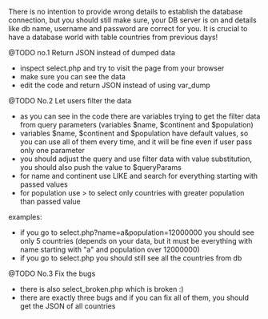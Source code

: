 There is no intention to provide wrong details to establish the database connection, but you should still make sure, your DB server is on
and details like db name, username and password are correct for you.
It is crucial to have a database world with table countries from previous days!


@TODO no.1
Return JSON instead of dumped data
- inspect select.php and try to visit the page from your browser
- make sure you can see the data
- edit the code and return JSON instead of using var_dump


@TODO No.2
Let users filter the data
- as you can see in the code there are variables trying to get the filter data from query parameters (variables $name, $continent and $population)
- variables $name, $continent and $population have default values, so you can use all of them every time, and it will be fine even if user pass only one parameter
- you should adjust the query and use filter data with value substitution,
  you should also push the value to $queryParams
- for name and continent use LIKE and search for everything starting with passed values
- for population use > to select only countries with greater population than passed value

examples:
- if you go to select.php?name=a&population=12000000 you should see only 5 countries (depends on your data, but it must be everything with name starting with "a" and population over 12000000)
- if you go to select.php you should still see all the countries from db


@TODO No.3
Fix the bugs
- there is also select_broken.php which is broken :)
- there are exactly three bugs and if you can fix all of them, you should get the JSON of all countries
